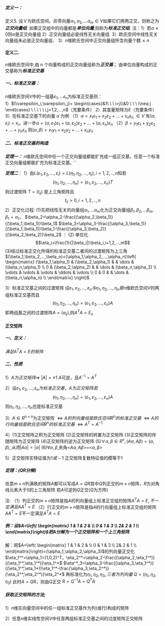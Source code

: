   ##### 定义一：
定义5. 设Ｖ为欧氏空间，非零向量$\alpha_1,\alpha_2,...\alpha_m\in V$如果它们两两正交，则称之为***正交向量组***. 如果正交组中的向量都是***单位向量***,则称为***标准正交组.***
注：1）若$\alpha\neq0$则$\alpha$是正交向量组
       2）正交向量组必是线性无关向量组. 
       3）欧氏空间中线性无关向量组未必是正交向量组．
       3）$n$维欧氏空间中正交向量组所含向量个数$\le n$

#### 定义二. 
  $n$维欧氏空间中,由 n 个向量构成的正交向量组称为***正交基***；
由单位向量构成的正交基称为***标准正交基***

##### 一、标准正交基：
$n$维欧氏空间$V$中的一组基$\varepsilon_1,...\varepsilon_n$为标准正交基则：
1）$(\varepsilon_i,\varepsilon_j)= \begin{cases}&1\ \ \ i=j\\&0 \ \ \ i\neq j \end{cases} \ \ \ \ \ i,j=1,2,...,n$（充要条件）
2）其度量矩阵为$E$（充要条件）
3）在标准正交基下的向量 $\alpha$ 为例
（1）$\alpha=x_1\varepsilon_1+x_2\varepsilon_2+...+x_n\varepsilon_n \ \in V$
		有($\alpha,\varepsilon_i)=x_i$，进一步$\alpha=(\alpha,\varepsilon_1)\varepsilon_1+(\alpha,\varepsilon_2)\varepsilon_2+...+(\alpha,\varepsilon_n)\varepsilon_n$
（2）$\beta=y_1\varepsilon_1+y_2\varepsilon_2+...+y_n\varepsilon_n$
         则$(\alpha,\beta)=x_1y_1+x_2y_2+...+x_ny_n$



##### 二、标准正交基的构造
***定理一：***
$n$维欧氏空间中任一个正交向量组都能扩充成一组正交基，任意一个标准正交向量组都能扩充为标准正交基。‘
  
***定理二***：
1）由$L(\varepsilon_1,\varepsilon_2,...,\varepsilon_i)=L(\eta_1,\eta_2,...,\eta_i),i=1,2,..,n$知若$$(\eta_1,\eta_2,...,\eta_n)=(\varepsilon_1,\varepsilon_2,...,\varepsilon_n)T$$则过渡矩阵 $T=(t_{ij})$ 是上三角矩阵且$$t_{ii}>0,i=1,2,..,n$$
2）正交化过程:
(1)先把线性无关的向量组$\alpha_1,...\alpha_m$化为正交向量组$\beta_1,\beta_2,...\beta_m$.
$\beta_1=\alpha_1，$
$\beta_2=\alpha_2-\frac{(\alpha_2,\beta_1)}{(\beta_1,\beta_1)}\beta_1$
$\beta_3=\alpha_3-\frac{(\alpha_3,\beta_1)}{(\beta_1,\beta_1)}\beta_1-\frac{(\alpha_3,\beta_2)}{(\beta_2,\beta_2)}\beta_2$
$\vdots$
(2) 单位化$$\eta_i=\frac{1}{|\beta_i|}\beta_i,i=1,2,...,m$$(3)经过标准正交化所得的标准正交基二者间的过渡矩阵为上三角
$(\beta_1,\beta_2,...,\beta_n)=(\alpha_1,\alpha_2,...,\alpha_n)\left( \begin{matrix} (\beta_1,\alpha_1) & (\beta_2,\alpha_1) &  & \dots & (\beta_n,\alpha_1) \\ 0 & (\beta_2,\alpha_2) &  & \dots & (\beta_n,\alpha_2) \\  \vdots & \vdots & \vdots & \ddots & \vdots \\ 0 & 0 & & \dots & (\beta_n,\alpha_n) \\ \end{matrix} \right)$


  
3）标准正交基之间的过渡矩阵
设$\varepsilon_1,\varepsilon_2,...,\varepsilon_n与\eta_1,\eta_2,...,\eta_n是n$维欧氏空间$V$的两组标准正交基而且$$(\eta_1,\eta_2,...,\eta_n)=(\varepsilon_1,\varepsilon_2,...,\varepsilon_n)A$$即两组基之间的过渡矩阵$A=(a_{ij})$,则$A^TA=E_n$




#### 正交矩阵
##### 一、定义：
$满足A^TA=E的矩阵$
##### 二、性质
1）$A为正交矩阵\Rightarrow \  |A|=\pm1$
                                $A$可逆，且$A^{-1}=A^T$

 2）设$\varepsilon_1,\varepsilon_2,...,\varepsilon_n为标准正交基，A为正交矩阵若$$$(\eta_1,\eta_2,...,\eta_n)=(\varepsilon_1,\varepsilon_2,...,\varepsilon_n)A$$则$\eta_1,\eta_2,...,\eta_n$也是标准正交基

3）$A  \in R^{n\times n}$为正交矩阵
$\Leftrightarrow A的列向量组是欧氏空间R^n的标准正交基$
$\Leftrightarrow A的行向量组是欧氏空间R^n的标准正交基$
$\Leftrightarrow A^T=A^{-1}$

4）(1)正交矩阵之积为正交矩阵
	 (2)正交矩阵的转置为正交矩阵
	 (3)正交矩阵的伴随矩阵为正交矩阵
	 (4)正交矩阵的逆为正交矩阵
	 (5)$\forall \alpha,\beta\in R^n,(A\alpha,A\beta)=(\alpha,\beta),从而|A\alpha|=|\alpha|$
	 (6)$\forall \alpha,\beta,$夹角<$A\alpha,A\beta$>=<$\alpha,\beta$>
	 
5）正交矩阵实特征值为$1或-1$
    正交矩阵复数特征值的模等于1



##### 定理：(QR分解)
任意$m\times n$列满秩的矩阵$A$都可以写成$A=QR$其中$Q$列正交的$m\times n$矩阵，$R$为对角线元素大于0的上三角矩阵
若$A$可逆则$Q$正交($Q$为方阵)

注:
（1）列正交的$m\times n$矩阵是指$A$的列向量组上标准正交组的矩阵$A^TA=E, 不一定满足AA^T=E$
（2）行正交的$m\times n$矩阵是指$A$的行向量组上标准正交组的矩阵$AA^T=E$不一定满足$A^TA=E$


##### 例：设$A=\left( \begin{matrix} 1 & 1 & 2 &  \\ 0 & 1 & 3 \\  2& 2 & 1 \\ \end{matrix}\right)$把$A$分解为一个正交矩阵和一个上三角矩阵

解：把$A=\left( \begin{matrix} 1 & 1 & 2 &  \\ 0 & 1 & 3 \\  2& 2 & 1 \\ \end{matrix}\right)=(\alpha_1,\alpha_2,\alpha_3)$的列向量正交化
$\eta_1^*=\alpha_1=(1,0,2)^T，\eta_2^*=\alpha_2-\frac{(\alpha_2,\eta_1^*)}{(\eta_1^*,\eta_1^*)}\eta_1^*$
$\eta^*_3=\alpha_3-\frac{(\alpha_3,\eta_1^*)}{(\eta_1^*,\eta_1*)}\eta_1^*-\frac{\alpha_3,\eta_2^*)}{\eta_2^*,\eta_2^*)}\eta_2^*$
再标准化为$\eta_1,\eta_2,\eta_3,三者为列向量$
$Q=(\eta_1,\eta_2,\eta_3)$
此时$A=QR$，则由$Q$正交
$R=Q^{-1}A=Q^TA$

##### 获取正交矩阵的方法;
1）$n$维实向量空间中的任一组标准正交基作为列(或行)构成的矩阵

2）任意$n$维实线性空间$V$中任意两组标准正交基之间的过度矩阵正交矩阵

